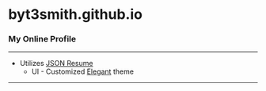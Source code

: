 # byt3smith.github.io
### My Online Profile
---
* Utilizes [JSON Resume]('https://github.com/jsonresume')
  * UI - Customized [Elegant]('http://themes.jsonresume.org/theme/elegant') theme
---
